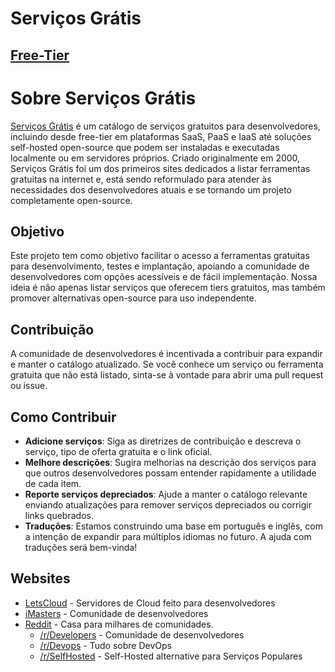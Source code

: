 # Serviços Grátis

## [Free-Tier](free-tier_pt-BR.md)

# Sobre Serviços Grátis
[Serviços Grátis](https://servicosgratis.com.br) é um catálogo de serviços gratuitos para desenvolvedores, incluindo desde free-tier em plataformas SaaS, PaaS e IaaS até soluções self-hosted open-source que podem ser instaladas e executadas localmente ou em servidores próprios. Criado originalmente em 2000, Serviços Grátis foi um dos primeiros sites dedicados a listar ferramentas gratuitas na internet e, está sendo reformulado para atender às necessidades dos desenvolvedores atuais e se tornando um projeto completamente open-source.

## Objetivo
Este projeto tem como objetivo facilitar o acesso a ferramentas gratuitas para desenvolvimento, testes e implantação, apoiando a comunidade de desenvolvedores com opções acessíveis e de fácil implementação. Nossa ideia é não apenas listar serviços que oferecem tiers gratuitos, mas também promover alternativas open-source para uso independente.

## Contribuição
A comunidade de desenvolvedores é incentivada a contribuir para expandir e manter o catálogo atualizado. Se você conhece um serviço ou ferramenta gratuita que não está listado, sinta-se à vontade para abrir uma pull request ou issue.

## Como Contribuir
- **Adicione serviços**: Siga as diretrizes de contribuição e descreva o serviço, tipo de oferta gratuita e o link oficial.
- **Melhore descrições**: Sugira melhorias na descrição dos serviços para que outros desenvolvedores possam entender rapidamente a utilidade de cada item.
- **Reporte serviços depreciados**: Ajude a manter o catálogo relevante enviando atualizações para remover serviços depreciados ou corrigir links quebrados.
- **Traduções**: Estamos construindo uma base em português e inglês, com a intenção de expandir para múltiplos idiomas no futuro. A ajuda com traduções será bem-vinda!

## Websites
- [LetsCloud](https://letscloud.io) - Servidores de Cloud feito para desenvolvedores
- [iMasters](https://imasters.com.br) - Comunidade de desenvolvedores
- [Reddit](https://reddit.com) - Casa para milhares de comunidades.
  -  [/r/Developers](https://www.reddit.com/r/developers/) - Comunidade de desenvolvedores
  -  [/r/Devops](https://www.reddit.com/r/devops/) - Tudo sobre DevOps
  -  [/r/SelfHosted](https://www.reddit.com/r/selfhosted/) - Self-Hosted alternative para Serviços Populares
